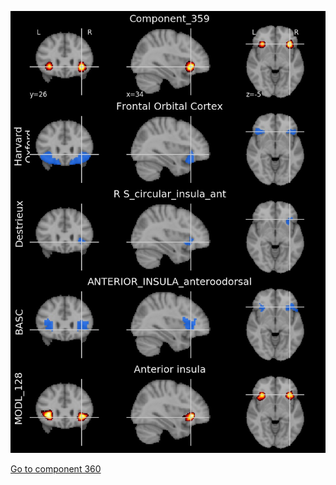 


![359](preliminary/359.jpg "Component 359")

[Go to component 360](https://parietal-inria.github.io/MODL_atlas/512/360 "Component 360")